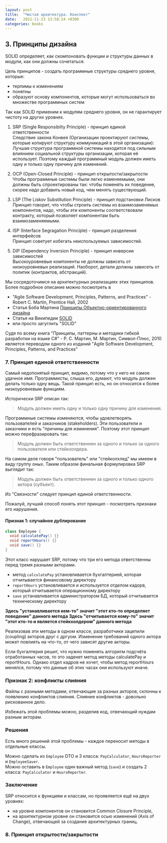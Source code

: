 ```yaml
---
layout: post
title:  "Чистая архитектура. Конспект"
date:   2021-11-23 13:58:24 +0300
categories: books
---
```



## 3. Принципы дизайна

SOLID определяет, как скомпоновать функции и структуры данных в модули, как они должны сочетаться.

Цель принципов - создать программные структуры среднего уровня, которые:

- терпимы к изменениям
- понятны
- образуют основу компонентов, которые могут использоваться во множестве программных систем

Так как SOLID применим к модулям среднего уровня, он не гарантирует чистоту на других уровнях.


1. SRP (Single Responsibilty Principle) - принцип единой ответственности\
  Следствие закона Конвея (Организации проектируют системы, которые копируют структуру коммуникаций в этой организации):\
  Лучшая структура программной системы находится под сильным влиянием социальной структуры организации, которая её использует.
  Поэтому каждый программный модуль должен иметь одну и только одну причину для изменений.

2. OCP (Open-Closed Principle) - принцип открытости/закрытости\
  Чтобы программные системы были легко изменяемыми, они должны быть спроектированы так:
  чтобы поменять их поведение, скорее надо добавить новый код, чем менять существующий.

3. LSP (The Liskov Substitution Principle) - принцип подстановки Лисков\
  Принцип говорит, что чтобы строить системы из взаимозаменямых компонентов,
  надо, чтобы эти компоненты соответствовали контракту, который позволяет компонентам
  быть взаимозаменяемыми.

4. ISP (Interface Segragation Principle) - принцип разделения интерфейсов\
  Принцип советует избегать неиспользуемых зависимостей.

5. DIP (Dependency Inversion Principle) - принцип инверсии зависимостей\
  Высокоуровневые компоненты не должны зависеть от низкоуровневых реализаций.
  Наоборот, детали должны зависеть от политик (контрактов, абстракций).

Мы сосредоточимся на архитектурных реализациях этих принципов.
Более подробное описание можно посмотреть в

- "Agile Software Development, Principles, Patterns, and Practices" - Robert C. Martin, Prentice Hall, 2002
- Статья Боба Мартина [Принципы Объектно-ориентированного дизайна][1]
- Статья на Википедии [SOLID][2]
- или просто загуглить "SOLID"

Судя по всему книга
"Принципы, паттерны и методики гибкой разработки на языке C#" - Р. С. Мартин, М. Мартин, Символ-Плюс, 2010
является переводом одного из изданий "Agile Software Development, Principles, Patterns, and Practices"

### 7. Принцип единой ответственности

Самый недопонятый принцип, видимо, потому что у него не самое удачное имя.
Программисты, слыша его, думают, что модуль должен делать только одну вещь.
Такой принцип есть, но он относится к более низкоуровневым функциям.

Исторически SRP описан так:
> Модуль должен иметь одну и только одну причину для изменения.

Программные системы изменяются, чтобы удовлетворять пользователей и заказчиков (stakeholders).
Эти пользователи и заказчики и есть "причины для изминения".
Поэтому этот принцип можно перефразировать так:

> Модуль должен быть ответственнен за одного и только за одного пользователя или стейкхолдера.

На самом деле говоря "пользователь" или "стейколхлед" мы имеем в виду группу оных.
Таким образом финальная формулировка SRP выглядит так:

> Модуль должен быть ответственнен за одного и только одного актора (субъект).

Из "Связности" следует принцип единой ответственности.

Пожалуй, лучший способ понять этот принцип - посмотреть признаки его нарушения.

#### Признак 1: случайное дублирование

```java
class Employee {
  void calculatePay() {}
  void reportHours() {}
  void save() {}
}
```

Этот класс нарушает SRP, потому что три его метода ответственны перед тремя разными акторами.

  - метод `calculatePay` установливается бухгалтерией, которая отчитывается финансовому директору
  - `reportHours` установливается и используется отделом кадорв, который отчитывается операционному директору
  - `save` устанавливается администратором БД, который отчитывается техническому директору

__Здесь "устанавливается кем-то" значит "этот кто-то определяет поведение" данного метода__
__Здесь "отчитывается кому-то" значит "этот кто-то и является стейкхолдером" данного метода__

Реализовав эти методы в одном классе, разработчики зацепили (coupling) акторов друг с дргуом.
Изменение требований одного актора может повлиять на что-то, от чего зависят другие акторы.

Если бухгалтерия решит, что нужно поменять алгоритм подсчёта отработанных часов,
то это заденет метод методы calculatePay и reportHours. Однако отдел кадров не хочет,
чтобы метод reportHours менялся, потому что данные об этих часах они используют иначе.

### Признак 2: конфликты слияния

Файлы с разными методами, отвечающие за разных акторов, склонны к появлению конфликтов слияния.
Слияние конфликтов - довольно рискованное дело.

Избежать этой проблемы можно, разделив код, отвечающий нуждам разным акторам.

### Решения

Есть много решений этой проблемы - каждое переносит методы в отдельные классы.

Можно сделать из `Employee` DTO и 3 класса: `PayCalculator`, `HoursReporter` и `EmployeeSaver`.\
Можно оставить в `Employee` один важный метод (`save`) и создать 2 класса: `PayCalculator` и `HoursReporter`.

### Заключение

SRP относится к функциям и классам, но проявляется ещё на двух уровнях:

- на уровне компонентов он становится Common Closure Principle,
- на архитектурном уровне он становится осью изменений (Axis of Change), отвечающей за создание архитектурных границ.

### 8. Принцип открытости/закрытости

[1]: http://www.butunclebob.com/ArticleS.UncleBob.PrinciplesOfOod
[2]: https://en.wikipedia.org/wiki/SOLID_(object-oriented_design)
